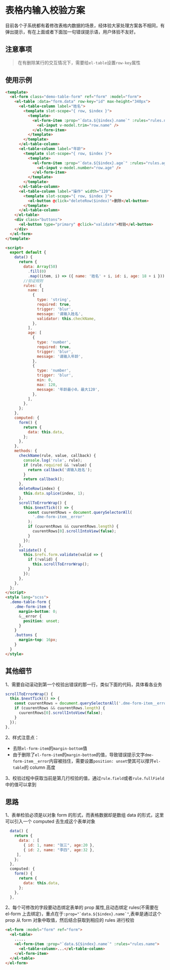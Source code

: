 # 表格内输入校验方案

目前各个子系统都有着修改表格内数据的场景，经体验大家处理方案各不相同，有弹出提示，有在上面或者下面加一句错误提示语，用户体验不友好。

## 注意事项

> 在有删除某行的交互情况下，需要给`el-table`设置`row-key`属性

## 使用示例

<template>
  <code-box title="代码示例">
    <el-form class="demo-table-form" ref="form" :model="form">
      <el-table :data="form.data" row-key="id" max-height="340px">
        <el-table-column label="姓名">
          <template slot-scope="{ row, $index }">
            <template>
              <el-form-item :prop="`data.${$index}.name`" :rules="rules.name">
                <el-input v-model.trim="row.name" />
              </el-form-item>
            </template>
          </template>
        </el-table-column>
        <el-table-column label="年龄">
          <template slot-scope="{ row, $index }">
            <template>
              <el-form-item :prop="`data.${$index}.age`" :rules="rules.age">
                <el-input v-model.number="row.age" />
              </el-form-item>
            </template>
          </template>
        </el-table-column>
        <el-table-column label="操作" width="120">
          <template slot-scope="{ row, $index }">
            <el-button @click="deleteRow($index)">删除</el-button>
          </template>
        </el-table-column>
      </el-table>
      <div class="buttons">
        <el-button type="primary" @click="validate">校验</el-button>
      </div>
    </el-form>
  </code-box>
</template>

<script>
  export default {
    data() {
      return {
        data: Array(50)
          .fill(0)
          .map((item, i) => ({ name: '姓名' + i, id: i, age: 18 + i })),
        //验证规则
        rules: {
          name: [
            {
              type: 'string',
              required: true,
              trigger: 'blur',
              message: '请输入姓名',
              validator: this.checkName
            },
          ],
          age: [
            {
              type: 'number',
              required: true,
              trigger: 'blur',
              message: '请输入年龄',
            },
            {
              type: 'number',
              trigger: 'blur',
              min: 0,
              max: 120,
              message: '年龄最小0，最大120',
            },
          ],
        },
      };
    },
    computed: {
      form() {
        return {
          data: this.data,
        };
      },
    },
    methods: {
      checkName(rule, value, callback) {
        console.log('rule', rule)
        if (rule.required && !value) {
          return callback('请输入姓名')
        }
        return callback()
      },
      deleteRow(index) {
        this.data.splice(index, 1);
      },
      scrollToErrorWrap() {
        this.$nextTick(() => {
          const cuurentRows = document.querySelectorAll('.dme-form-item__error');
          if (cuurentRows && cuurentRows.length) {
            cuurentRows[0].scrollIntoView(false);
          }
        });
      },
      validate() {
        this.$refs.form.validate(valid => {
          if (!valid) {
            this.scrollToErrorWrap();
          }
        })
      }
    }
  };
</script>
<style lang="scss">
.demo-table-form {
  .dme-form-item {
    margin-bottom: 0;
    &__error {
      position: unset;
    }
  }
  .buttons {
    margin-top: 16px;
  }
}
</style>

```html
<template>
  <el-form class="demo-table-form" ref="form" :model="form">
    <el-table :data="form.data" row-key="id" max-height="340px">
      <el-table-column label="姓名">
        <template slot-scope="{ row, $index }">
          <template>
            <el-form-item :prop="`data.${$index}.name`" :rules="rules.name">
              <el-input v-model.trim="row.name" />
            </el-form-item>
          </template>
        </template>
      </el-table-column>
      <el-table-column label="年龄">
        <template slot-scope="{ row, $index }">
          <template>
            <el-form-item :prop="`data.${$index}.age`" :rules="rules.age">
              <el-input v-model.number="row.age" />
            </el-form-item>
          </template>
        </template>
      </el-table-column>
      <el-table-column label="操作" width="120">
        <template slot-scope="{ row, $index }">
          <el-button @click="deleteRow($index)">删除</el-button>
        </template>
      </el-table-column>
    </el-table>
    <div class="buttons">
      <el-button type="primary" @click="validate">校验</el-button>
    </div>
  </el-form>
</template>

<script>
  export default {
    data() {
      return {
        data: Array(50)
          .fill(0)
          .map((item, i) => ({ name: '姓名' + i, id: i, age: 18 + i })),
        //验证规则
        rules: {
          name: [
            {
              type: 'string',
              required: true,
              trigger: 'blur',
              message: '请输入姓名',
              validator: this.checkName,
            },
          ],
          age: [
            {
              type: 'number',
              required: true,
              trigger: 'blur',
              message: '请输入年龄',
            },
            {
              type: 'number',
              trigger: 'blur',
              min: 0,
              max: 120,
              message: '年龄最小0，最大120',
            },
          ],
        },
      };
    },
    computed: {
      form() {
        return {
          data: this.data,
        };
      },
    },
    methods: {
      checkName(rule, value, callback) {
        console.log('rule', rule);
        if (rule.required && !value) {
          return callback('请输入姓名');
        }
        return callback();
      },
      deleteRow(index) {
        this.data.splice(index, 1);
      },
      scrollToErrorWrap() {
        this.$nextTick(() => {
          const cuurentRows = document.querySelectorAll(
            '.dme-form-item__error'
          );
          if (cuurentRows && cuurentRows.length) {
            cuurentRows[0].scrollIntoView(false);
          }
        });
      },
      validate() {
        this.$refs.form.validate(valid => {
          if (!valid) {
            this.scrollToErrorWrap();
          }
        });
      },
    },
  };
</script>
<style lang="scss">
  .demo-table-form {
    .dme-form-item {
      margin-bottom: 0;
      &__error {
        position: unset;
      }
    }
    .buttons {
      margin-top: 16px;
    }
  }
</style>
```

## 其他细节

1、需要自动滚动到第一个校验出错误的那一行，类似下面的代码，具体看各业务

```javascript
scrollToErrorWrap() {
  this.$nextTick(() => {
    const cuurentRows = document.querySelectorAll('.dme-form-item__error');
    if (cuurentRows && cuurentRows.length) {
      cuurentRows[0].scrollIntoView(false);
    }
  });
},
```

2、样式注意点：

- 去除`el-form-item`的`margin-bottom`值
- 由于删除了`el-form-item`的`margin-bottom`的值，导致错误提示文字`dme-form-item__error`内容被挡住，需要设置`position: unset`使其可以撑开`el-table`的 column 高度

3、校验过程中获取当前是第几行校验的值，通过`rule.field`或者`rule.fullField`中的值可以拿到

## 思路

1、表单检验必须是以对象 form 的形式，而表格数据却是数组 data 的形式，这里可以引入一个 computed 去生成这个表单对象

```js
  data() {
    return {
      data: : [
        { id: 1, name: "张三", age:20 },
        { id: 2, name: "李四", age:32 },
     ],
    };
  },
  computed: {
    form() {
      return {
        data: this.data,
      };
    },
  },
```

2、每个可修改的字段要动态绑定表单的 prop 属性,且动态绑定 rules(不需要在 el-form 上去绑定)，重点在于`` :prop="`data.${$index}.name`" ``,表单是通过这个 prop 从 form 对象中取值，然后结合获取到相应的 rules 进行校验

```html
<el-form :model="form" ref="form">
  <el-table>
    .....
    <el-form-item :prop="`data.${$index}.name`" :rules="rules.name">
      <el-table-column>...</el-table-column>
    </el-form-item>
  </el-table>
</el-form>
```
